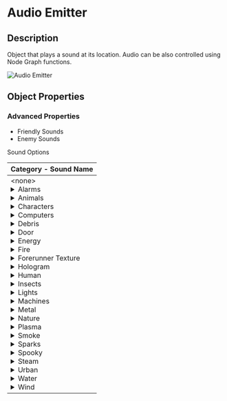 # Audio Emitter

## Description

Object that plays a sound at its location. Audio can be also controlled using Node Graph functions.

![Audio Emitter](../../../.gitbook/assets/images/objects/gameplay/audio/audio-emitter.png)

## Object Properties

### Advanced Properties

* Friendly Sounds
* Enemy Sounds

Sound Options

|Category - Sound Name|
|:--|
|\<none><details><summary>Alarms</summary><ul>        <li>Factory Alarm</li><li>Medium Machine Alarm</li>        <li>Red Light Siren</li><li>Small Machine Alarm</li></ul></details><details><summary>Animals</summary><ul><li>Alien Insects</li><li>Alien Insects 2D</li><li>Bat Movement</li><li>Bat Movement 2D</li><li>Bird Bay Woodpecker</li><li>Bird Bluebill Song</li><li>Bird Bluebreastedbandy Song</li><li>Bird Bronbobojo Call</li><li>Bird Cryingjay Song</li><li>Bird Goldenbabbler Song</li><li>Bird Keranger Call</li><li>Bird Longrobin Song</li><li>Bird Nighthowler Song</li><li>Bird Northernhooter Call</li><li>Bird Nuthatch Song</li><li>Bird Ravenbeak Call</li><li>Bird Readbreastedbandy Song</li><li>Bird Rednape Call</li><li>Bird Ridgepinner Song</li><li>Bird Ringfisher Call</li><li>Bird Rosefinch Call</li><li>Bird Sadloon Song</li><li>Bird Seedeater Call</li><li>Bird Sleepingheron Call</li><li>Bird Smallchestedrob Call</li><li>Bird Stonechatter Song</li><li>Bird Whistler Call</li><li>Bird Whitetailedwarbler Call</li><li>Bird Wildsapper Call</li><li>Bird Yellowbeakeryarger Call</li><li>Bird Yellowthroat Song</li><li>Cat Fight</li><li>Cavern Birds A</li><li>Cavern Birds Cowbird Distant</li><li>Flies Buzz</li><li>Frog Buzz</li><li>Frog Buzz 2D</li><li>Frog Song</li><li>Frog Song 2D</li><li>Insect Cricket Chirp</li><li>Insect Cricket Click</li><li>Insect Cricket Song A</li><li>Insect Cricket Song B</li><li>Large Alien</li><li>Mammal Elksetter Call B</li><li>Mammal Larper Call</li><li>Mammal Mirk Call</li><li>Mammal Moonlighter Call</li><li>Mammal Priareferret Call</li><li>Mammal Snoutedpossum Call A</li><li>Mammal Wrangler Call</li><li>Medium Alien</li><li>Olive Pig Angry</li><li>Olive Pig Idle</li><li>Olive Pig Startled</li><li>Random Birds 2D</li><li>Small Alien</li><li>Whale Calls Timmy</li><li>Whale Underwater</li></ul></details><details><summary>Characters</summary><ul><li>Jackal Distant</li></ul></details><details><summary>Computers</summary><ul><li>Antenna Tuning</li><li>Beep Boop Loop</li><li>Broken Screen A</li><li>Broken Screen B</li><li>Computer Beep A</li><li>Computer Beep B</li><li>Computer Beep C</li><li>Computer Beep D</li><li>Computer Beep E</li><li>Computer Beep F</li><li>Computer Beep G</li><li>Computer Panel A</li><li>Computer Panel B</li><li>Computer Panel C</li><li>Computer Panel D</li><li>Computer Panel E</li><li>Computer Room Beep</li><li>Computer Room Blips</li><li>Computer Room Sci Fi</li><li>Computer Screen A</li><li>Computer Screen B</li><li>Forerunner Terminal Medium</li><li>Forerunner Terminal Small</li><li>Fuel Monitor Beep A</li><li>Fuel Monitor Beep B</li><li>Fuel Monitor Screen A</li><li>Fuel Monitor Screen B</li><li>Glitch Loop</li><li>Large Monitor</li><li>Machine Room Beeps A</li><li>Machine Room Beeps B</li><li>Machine Room Blips A</li><li>Machine Room Blips B</li><li>Machine Room Computer B</li><li>Regulation Beep</li><li>Server Room Beep</li><li>Server Room Blips A</li><li>Server Room Blips B</li><li>Server Room Bloops</li><li>Server Room Chirps A</li><li>Server Room Glitch A</li><li>Small Fan A</li><li>Small Fan B</li><li>Small Fan C</li><li>Small Fan D</li><li>Small Fan E</li><li>Station Loop</li></ul></details><details><summary>Debris</summary><ul><li>Dust Drift Large</li><li>Dust Hanging Small</li><li>Sanddust</li></ul></details><details><summary>Door</summary><ul><li>Door A</li><li>Door B</li><li>Door C</li><li>Door D</li><li>Door E</li></ul></details><details><summary>Energy</summary><ul><li>Beam Pulse Large</li><li>Beam Pulse Medium</li><li>Beam Still Large</li><li>Beam Still Medium</li><li>Beam Still Small</li><li>Covenant Medium Forge</li><li>Covenant Small Forge</li><li>Energy Tank Hum</li><li>Energy Tank Hum Left</li><li>Energy Tank Hum Right</li><li>Forerunner Spiral</li><li>Forerunner Suck</li><li>Forerunner Vent Red A</li><li>Slip Space Idle</li></ul></details><details><summary>Fire</summary><ul><li>Burning Vehicle</li><li>Jet Large</li><li>Jet Medium</li><li>Large Generic</li><li>Medium</li><li>Pit</li><li>Pyre Large</li><li>Pyre Medium</li><li>Small</li></ul></details><details><summary>Forerunner Texture</summary><ul><li>A</li><li>B</li><li>C</li><li>D</li><li>E</li><li>F</li><li>G</li><li>H</li><li>I</li><li>J</li><li>K</li><li>L</li><li>M</li><li>N</li><li>O</li></ul></details><details><summary>Hologram</summary><ul><li>Covenant Galaxy Large</li><li>Covenant Galaxy Medium</li><li>Covenant Hex Dome</li><li>Orb</li><li>Starfield Blue</li><li>Starfield Red</li></ul></details><details><summary>Human</summary><ul><li>Crowd Cheer Large</li><li>Crowd Cheer Small</li><li>Crowd Walla Small</li><li>Distant Screams</li></ul></details><details><summary>Insects</summary><ul><li>Bug Swarm Large</li><li>Bug Swarm Medium</li><li>Bug Swarm Small</li><li>Desert Chirps</li><li>Desert Chirps 2D</li><li>Flying Insect A</li><li>Flying Insect B</li><li>Flying Insect C</li><li>Forerunner Bug Medium</li><li>Insect Hum</li><li>Insect Purr</li></ul></details><details><summary>Lights</summary><ul><li>Hum A</li><li>Hum C</li><li>Hum E</li><li>Hum F</li><li>Industrial Buzz</li><li>Industrial Light Hum A</li><li>Industrial Light Hum B</li><li>Light Hum B</li></ul></details><details><summary>Machines</summary><li>Air Filtration Vent A</li><li>Air Filtration Vent B</li><li>Antenna Hum A</li><li>Broken Fan A</li><li>Broken Fan B</li><li>Broken Fan C</li><li>Broken Fan D</li><li>Cable Rattles A</li><li>Cable Rattles B</li><li>Distant Giant Boosters</li><li>Distant Servos</li><li>Electrical Arcs</li><li>Electrical Buzz A</li><li>Electrical Buzz B</li><li>Fan A</li><li>Fan B</li><li>Fan C</li><li>Fan D</li><li>Fan Large A</li><li>Fan Large B</li><li>Fan Rattle</li><li>Fan Rattle A</li><li>Fan Wobble</li><li>Fuel Filter Machine A</li><li>Fuel Filter Machine B</li><li>Fuel Pipe Pump A</li><li>Fuel Pipe Pump B</li><li>Fuel Pump Movement</li><li>Fuse Panel</li><li>Generator Idle Sputter</li><li>Industrial Vent A</li><li>Industrial Vent B</li><li>Lab Ceiling Engine</li><li>Large Fan</li><li>Machine Coil A</li><li>Machine Coil B</li><li>Machine Hum A</li><li>Machine Hum B</li><li>Machine Panel Wall A</li><li>Machine Panel Wall B</li><li>Machine Room Counter</li><li>Machine Room Hum A</li><li>Machine Room Hum B</li><li>Machine Rumble A</li><li>Machine Rumble B</li><li>Machine Rumble C</li><li>Machine Rumble D</li><li>Machine Rumble E</li><li>Panel Hum</li><li>Pipe Ceiling Blue</li><li>Pipe Large A</li><li>Pipe Large B</li><li>Pipe Wall</li><li>Pipe Wall Blue</li><li>Server Rack Hum</li><li>Server Room Hum A</li><li>Server Room Hum B</li><li>Small Factory Fan Arc</li><li>Rank Upper</li><li>Thruster Large</li><li>Thruster Medium</li><li>Turbine Spin</li><li>Turbine Spin Damaged</li><li>Vehicle Thruster A</li><li>Vehicle Thruster B</li><li>Vehicle Thruster C</li><li>Vehicle Thruster D</li><li>Vent Idle Hum</li><li>Vent Large A</li><li>Vent Large B</li><li>Vent Large C</li><li>Vent Large D</li><li>Vent Rattle Interior A</li><li>Vent Rattle Interior B</li><li>Wall Tank A</li><li>Wall Tank B</li><li>Wall Vent A</li><li>Wall Vent B</li></details><details><summary>Metal</summary><li>Cell Rattles</li><li>Distant Jail A</li><li>Distant Jail B</li><li>Distant Jail C</li><li>Distant Metal Movement</li><li>Distant Ship Interior</li><li>Distant Ship Rattle</li><li>Fence Rattle A</li><li>Fence Rattle B</li><li>Gate Rattle</li><li>Large Shifts</li><li>Metal Impacts Distant</li><li>Metal Movement Cave A</li><li>Metal Movement Cave B</li><li>Metal Movement Interior A</li><li>Metal Movement Interior B</li><li>Metal Shifting</li><li>Metal Ticks</li><li>Pipe Movement</li><li>Pipe Rattle A</li><li>Pipe Rattle B</li><li>Pipe Rattle C</li><li>Pipe Running Water</li><li>Pipe Tiny Rattle A</li><li>Pipe Tiny Rattle B</li><li>Rattle Movements</li><li>Scaffolding Shake</li><li>Shift Movements</li><li>Small Stress</li><li>Stress Movements</li></details><details><summary>Nature</summary><li>Bubbling Tar</li><li>Distant Thunder</li><li>Ice Crack Shifts</li><li>Ice Glacier Groans</li><li>Lava Flow</li><li>Lava Flow Large</li><li>Lava Flow Medium</li><li>Lava Flow Small</li><li>Lightning Strike</li><li>Rock Cliff Creaks & Groans</li><li>Rock Cliff Debris</li><li>Rock Movement</li><li>Rock Movement Distant</li><li>Rock Tumbles A</li><li>Rock Tumbles B</li><li>Rock Tumbles C</li><li>Rock Tumbles D</li></details><details><summary>Plasma</summary><li>Fire Large A</li><li>Fire Large B</li><li>Fire Large C</li><li>Fire Large D</li></details><details><summary>Smoke</summary><li>Covenant</li><li>Embers</li><li>Glow Covenant</li><li>Large</li><li>Sustain</li></details><details><summary>Sparks</summary><li>Blue</li><li>Red</li><li>Waterfall</li></details></details><details><summary>Spooky</summary><li>Cave Groans</li><li>Cave Movements</li><li>Distant Impacts</li><li>Forest Movements</li><li>Goofy Ghost</li><li>Horror Moments</li><li>Spooky Ghosts</li></details><details><summary>Steam</summary><li>Burst</li><li>Curtain</li><li>Fall</li><li>Falling Large</li><li>Falling Medium</li><li>Pipe Hiss A</li><li>Pipe Hiss B</li><li>Pipe Hiss C</li><li>Pipe Hiss D</li><li>Pipe Hiss E</li><li>Pipe Hiss F</li><li>Pipe Sprout</li><li>Pressure</li><li>Rise</li><li>Rising</li><li>Rising Large</li><li>Steam Heavy</li></details><details><summary>Urban</summary><li>Construction City</li><li>Covenant Temple Chant</li><li>Fueling Station</li><li>Occluded Construction</li><li>Traffic City</li></details><details><summary>Water</summary><li>Cave Drip A</li><li>Cave Drip B</li><li>Cave Drip C</li><li>Cave Drip D</li><li>Cave Drip E</li><li>Cave Drip F</li><li>Distant Drip</li><li>Drip Drops Large</li><li>Generic Bubbles Fast</li><li>Generic Bubbles Thick</li><li>Generic Drip Fast</li><li>Generic River Large</li><li>Generic River Medium</li><li>Generic River Small</li><li>Generic Waterfall Large</li><li>Generic Waterfall Medium</li><li>Generic Waterfall Small</li><li>Heavy Splashes</li><li>Lake Laps</li><li>Light Splashes</li><li>Metal Drip A</li><li>Metal Drip B</li><li>Metal Drip C</li><li>Metal Drip D</li><li>Metal Drip E</li><li>Ocean Laps Calm</li><li>Ocean Waves</li><li>Sonar Ping</li><li>Underwater</li><li>Underwater Bubble Stream</li><li>Underwater Bubble Stream Huge</li><li>Underwater Bubble Stream Large</li><li>Underwater Bubble Stream Small</li><li>Underwater Bubbles</li><li>Underwater Bubbles Rising Huge</li><li>Underwater Bubbles Rising Large</li><li>Underwater Bubbles Rising Medium</li><li>Underwater Bubbles Rising Small</li><li>Underwater Pulse</li><li>Wall Trickle Heavy</li><li>Wall Trickle Light</li><li>Waterfall Canyon Far</li><li>Waterfall Canyon Under</li><li>Window Rain</li></details><details><summary>Wind</summary><li>Cave Cliff Left</li><li>Cave Cliff Right</li><li>Desert Debris</li><li>Dust Gusts</li><li>Edge Wind</li><li>Ledge Huge</li><li>Ledge Snow Zone</li><li>Lonely Gusts</li><li>Sandstorm</li><li>Sandstorm Metal</li><li>Small Twister</li><li>Through Trees</li></details>|
